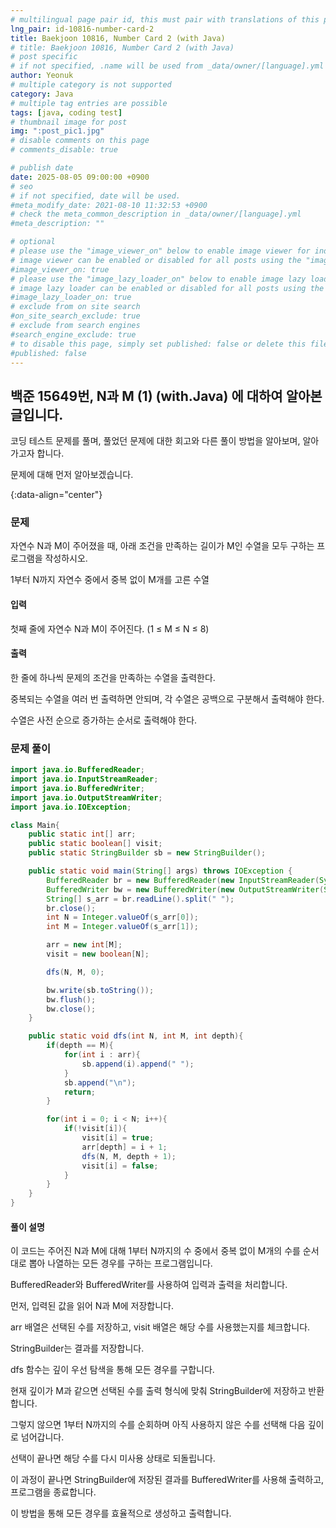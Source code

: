 ```yaml
---
# multilingual page pair id, this must pair with translations of this page. (This name must be unique)
lng_pair: id-10816-number-card-2
title: Baekjoon 10816, Number Card 2 (with Java)
# title: Baekjoon 10816, Number Card 2 (with Java)
# post specific
# if not specified, .name will be used from _data/owner/[language].yml
author: Yeonuk
# multiple category is not supported
category: Java
# multiple tag entries are possible
tags: [java, coding test]
# thumbnail image for post
img: ":post_pic1.jpg"
# disable comments on this page
# comments_disable: true

# publish date
date: 2025-08-05 09:00:00 +0900
# seo
# if not specified, date will be used.
#meta_modify_date: 2021-08-10 11:32:53 +0900
# check the meta_common_description in _data/owner/[language].yml
#meta_description: ""

# optional
# please use the "image_viewer_on" below to enable image viewer for individual pages or posts (_posts/ or [language]/_posts folders).
# image viewer can be enabled or disabled for all posts using the "image_viewer_posts: true" setting in _data/conf/main.yml.
#image_viewer_on: true
# please use the "image_lazy_loader_on" below to enable image lazy loader for individual pages or posts (_posts/ or [language]/_posts folders).
# image lazy loader can be enabled or disabled for all posts using the "image_lazy_loader_posts: true" setting in _data/conf/main.yml.
#image_lazy_loader_on: true
# exclude from on site search
#on_site_search_exclude: true
# exclude from search engines
#search_engine_exclude: true
# to disable this page, simply set published: false or delete this file
#published: false
---
```


<!-- outline-start -->

## 백준 15649번, N과 M (1) (with.Java) 에 대하여 알아본 글입니다.

코딩 테스트 문제를 풀며, 풀었던 문제에 대한 회고와 다른 풀이 방법을 알아보며, 알아가고자 합니다.

문제에 대해 먼저 알아보겠습니다.

{:data-align="center"}

<!-- outline-end -->

### 문제

자연수 N과 M이 주어졌을 때, 아래 조건을 만족하는 길이가 M인 수열을 모두 구하는 프로그램을 작성하시오.

1부터 N까지 자연수 중에서 중복 없이 M개를 고른 수열

#### 입력

첫째 줄에 자연수 N과 M이 주어진다. (1 ≤ M ≤ N ≤ 8)

#### 출력

한 줄에 하나씩 문제의 조건을 만족하는 수열을 출력한다.

중복되는 수열을 여러 번 출력하면 안되며, 각 수열은 공백으로 구분해서 출력해야 한다.

수열은 사전 순으로 증가하는 순서로 출력해야 한다.

### 문제 풀이

```java
import java.io.BufferedReader;
import java.io.InputStreamReader;
import java.io.BufferedWriter;
import java.io.OutputStreamWriter;
import java.io.IOException;

class Main{
    public static int[] arr;
    public static boolean[] visit;
    public static StringBuilder sb = new StringBuilder();

    public static void main(String[] args) throws IOException {
        BufferedReader br = new BufferedReader(new InputStreamReader(System.in));
        BufferedWriter bw = new BufferedWriter(new OutputStreamWriter(System.out));
        String[] s_arr = br.readLine().split(" ");
        br.close();
        int N = Integer.valueOf(s_arr[0]);
        int M = Integer.valueOf(s_arr[1]);

        arr = new int[M];
        visit = new boolean[N];

        dfs(N, M, 0);

        bw.write(sb.toString());
        bw.flush();
        bw.close();
    }

    public static void dfs(int N, int M, int depth){
        if(depth == M){
            for(int i : arr){
                sb.append(i).append(" ");
            }
            sb.append("\n");
            return;
        }

        for(int i = 0; i < N; i++){
            if(!visit[i]){
                visit[i] = true;
                arr[depth] = i + 1;
                dfs(N, M, depth + 1);
                visit[i] = false;
            }
        }
    }
}
```

#### 풀이 설명

이 코드는 주어진 N과 M에 대해 1부터 N까지의 수 중에서 중복 없이 M개의 수를 순서대로 뽑아 나열하는 모든 경우를 구하는 프로그램입니다.

BufferedReader와 BufferedWriter를 사용하여 입력과 출력을 처리합니다.

먼저, 입력된 값을 읽어 N과 M에 저장합니다.

arr 배열은 선택된 수를 저장하고, visit 배열은 해당 수를 사용했는지를 체크합니다.

StringBuilder는 결과를 저장합니다.

dfs 함수는 깊이 우선 탐색을 통해 모든 경우를 구합니다.

현재 깊이가 M과 같으면 선택된 수를 출력 형식에 맞춰 StringBuilder에 저장하고 반환합니다.

그렇지 않으면 1부터 N까지의 수를 순회하며 아직 사용하지 않은 수를 선택해 다음 깊이로 넘어갑니다.

선택이 끝나면 해당 수를 다시 미사용 상태로 되돌립니다.

이 과정이 끝나면 StringBuilder에 저장된 결과를 BufferedWriter를 사용해 출력하고, 프로그램을 종료합니다.

이 방법을 통해 모든 경우를 효율적으로 생성하고 출력합니다.
